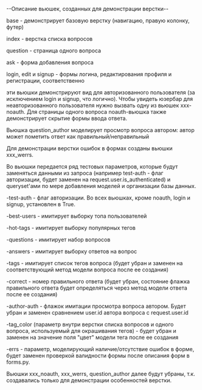 --Описание вьюшек, созданных для демонстрации верстки--

base - демонстрирует базовую верстку (навигацию, правую колонку, футер)

index - верстка списка вопросов

question - страница одного вопроса

ask - форма добавления вопроса

login, edit и signup - формы логина, редактирования профиля и регистрации, соответственно

эти вьюшки демонстрируют вид для авторизованного пользователя (за исключением login и signup, что логично). Чтобы увидеть юзербар для неавторизованного пользователя нужно вызвать одну из вьюшек xxx-noauth. Для страницы одного вопроса noauth-вьюшка также демонстрирует скрытие формы ввода ответа.

Вьюшка question_author моделирует просмотр вопроса автором: автор может пометить ответ как правильный/неправильный

Для демонстрации верстки ошибок в формах созданы вьюшки xxx_werrs.

Во вьюшки передается ряд тестовых параметров, которые будут заменяться данными из запроса (например test-auth - флаг авторизации, будет заменен на request.user.is_authenticated) и queryset'ами по мере добавления моделей и организации базы данных.

-test-auth - флаг авторизации. Во всех вьюшках, кроме noauth, login и signup, установлен в True.

-best-users - имитирует выборку топа пользователей

-hot-tags - имитирует выборку популярных тегов

-questions - имитирует набор вопросов

-answers - имитирует выборку ответов на вопрос

-tags - имитирует список тегов вопроса (будет убран и заменен на соответствующий метод модели вопроса после ее создания)

-correct - номер правильного ответа (будет убран, состояние флажка правильного ответа будет определяться через метод модели ответа после ее создания)

-author-auth - флажок имитации просмотра вопроса автором. Будет убран и заменен сравнением user.id автора вопроса с request.user.id

-tag_color (параметр внутри верстки списка вопросов и одного вопроса, используемый для окрашивания тегов) - будет убран и заменен на значение поля "цвет" модели тега после ее создания

-errs - параметр, моделирующий наличие/отсутствие ошибок в форме, будет заменен проверкой валидности формы после описания форм в forms.py.

Вьюшки xxx_noauth, xxx_werrs, question_author далее будут убраны, т.к. создавались только для демонстрации особенностей верстки.
